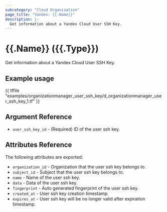 ```yaml
---
subcategory: "Cloud Organization"
page_title: "Yandex: {{.Name}}"
description: |-
  Get information about a Yandex Cloud User SSH Key.
---
```


# {{.Name}} ({{.Type}})

Get information about a Yandex Cloud User SSH Key.

## Example usage

{{ tffile "examples/organizationmanager_user_ssh_key/d_organizationmanager_user_ssh_key_1.tf" }}

## Argument Reference

* `user_ssh_key_id` - (Required) ID of the user ssh key.

## Attributes Reference

The following attributes are exported:

* `organization_id` - Organization that the user ssh key belongs to.
* `subject_id` - Subject that the user ssh key belongs to.
* `name` - Name of the user ssh key.
* `data` - Data of the user ssh key.
* `fingerprint` - Auto generated fingerprint of the user ssh key.
* `created_at` - User ssh key creation timestamp.
* `expires_at` - User ssh key will be no longer valid after expiration timestamp.
